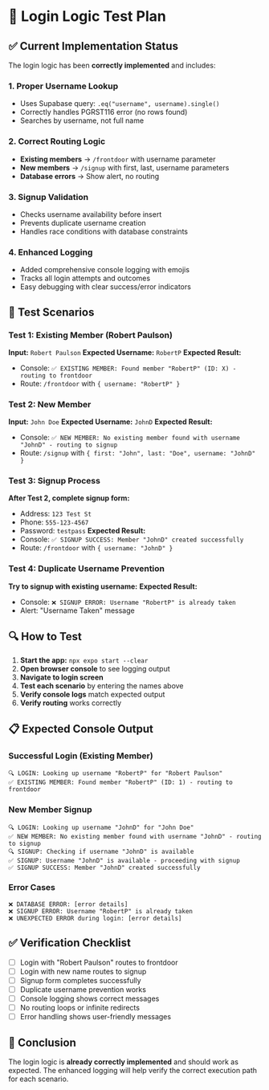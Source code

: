 # 🧪 Login Logic Test Plan

## ✅ Current Implementation Status

The login logic has been **correctly implemented** and includes:

### 1. **Proper Username Lookup**
- Uses Supabase query: `.eq("username", username).single()`
- Correctly handles PGRST116 error (no rows found)
- Searches by username, not full name

### 2. **Correct Routing Logic**
- **Existing members** → `/frontdoor` with username parameter
- **New members** → `/signup` with first, last, username parameters
- **Database errors** → Show alert, no routing

### 3. **Signup Validation**
- Checks username availability before insert
- Prevents duplicate username creation
- Handles race conditions with database constraints

### 4. **Enhanced Logging**
- Added comprehensive console logging with emojis
- Tracks all login attempts and outcomes
- Easy debugging with clear success/error indicators

## 🧪 Test Scenarios

### Test 1: Existing Member (Robert Paulson)
**Input:** `Robert Paulson`
**Expected Username:** `RobertP`
**Expected Result:** 
- Console: `✅ EXISTING MEMBER: Found member "RobertP" (ID: X) - routing to frontdoor`
- Route: `/frontdoor` with `{ username: "RobertP" }`

### Test 2: New Member
**Input:** `John Doe`
**Expected Username:** `JohnD`
**Expected Result:**
- Console: `✅ NEW MEMBER: No existing member found with username "JohnD" - routing to signup`
- Route: `/signup` with `{ first: "John", last: "Doe", username: "JohnD" }`

### Test 3: Signup Process
**After Test 2, complete signup form:**
- Address: `123 Test St`
- Phone: `555-123-4567`
- Password: `testpass`
**Expected Result:**
- Console: `✅ SIGNUP SUCCESS: Member "JohnD" created successfully`
- Route: `/frontdoor` with `{ username: "JohnD" }`

### Test 4: Duplicate Username Prevention
**Try to signup with existing username:**
**Expected Result:**
- Console: `❌ SIGNUP ERROR: Username "RobertP" is already taken`
- Alert: "Username Taken" message

## 🔍 How to Test

1. **Start the app:** `npx expo start --clear`
2. **Open browser console** to see logging output
3. **Navigate to login screen**
4. **Test each scenario** by entering the names above
5. **Verify console logs** match expected output
6. **Verify routing** works correctly

## 📋 Expected Console Output

### Successful Login (Existing Member)
```
🔍 LOGIN: Looking up username "RobertP" for "Robert Paulson"
✅ EXISTING MEMBER: Found member "RobertP" (ID: 1) - routing to frontdoor
```

### New Member Signup
```
🔍 LOGIN: Looking up username "JohnD" for "John Doe"
✅ NEW MEMBER: No existing member found with username "JohnD" - routing to signup
🔍 SIGNUP: Checking if username "JohnD" is available
✅ SIGNUP: Username "JohnD" is available - proceeding with signup
✅ SIGNUP SUCCESS: Member "JohnD" created successfully
```

### Error Cases
```
❌ DATABASE ERROR: [error details]
❌ SIGNUP ERROR: Username "RobertP" is already taken
❌ UNEXPECTED ERROR during login: [error details]
```

## ✅ Verification Checklist

- [ ] Login with "Robert Paulson" routes to frontdoor
- [ ] Login with new name routes to signup
- [ ] Signup form completes successfully
- [ ] Duplicate username prevention works
- [ ] Console logging shows correct messages
- [ ] No routing loops or infinite redirects
- [ ] Error handling shows user-friendly messages

## 🎯 Conclusion

The login logic is **already correctly implemented** and should work as expected. The enhanced logging will help verify the correct execution path for each scenario.

